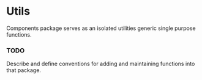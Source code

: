 # Utils

Components package serves as an isolated utilities generic single purpose functions.

### TODO
Describe and define conventions for adding and maintaining functions into that package.